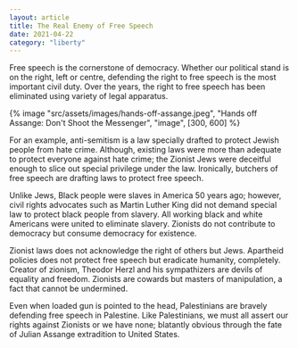 ```yaml
---
layout: article
title: The Real Enemy of Free Speech
date: 2021-04-22
category: "liberty"
---
```


Free speech is the cornerstone of democracy. Whether our political stand is on the right, left or centre, defending the right to free speech is the most important civil duty. Over the years, the right to free speech has been eliminated using variety of legal apparatus.

<!-- excerpt -->

{% image "src/assets/images/hands-off-assange.jpeg", "Hands off Assange: Don't Shoot the Messenger", "image", [300, 600] %}

For an example, anti-semitism is a law specially drafted to protect Jewish people from hate crime. Although, existing laws were more than adequate to protect everyone against hate crime; the Zionist Jews were deceitful enough to slice out special privilege under the law. Ironically, butchers of free speech are drafting laws to protect free speech.

Unlike Jews, Black people were slaves in America 50 years ago; however, civil rights advocates such as Martin Luther King did not demand special law to protect black people from slavery. All working black and white Americans were united to eliminate slavery. Zionists do not contribute to democracy but consume democracy for existence.

Zionist laws does not acknowledge the right of others but Jews. Apartheid policies does not protect free speech but eradicate humanity, completely. Creator of zionism, Theodor Herzl and his sympathizers are devils of equality and freedom. Zionists are cowards but masters of manipulation, a fact that cannot be undermined.

Even when loaded gun is pointed to the head, Palestinians are bravely defending free speech in Palestine. Like Palestinians, we must all assert our rights against Zionists or we have none; blatantly obvious through the fate of Julian Assange extradition to United States.
